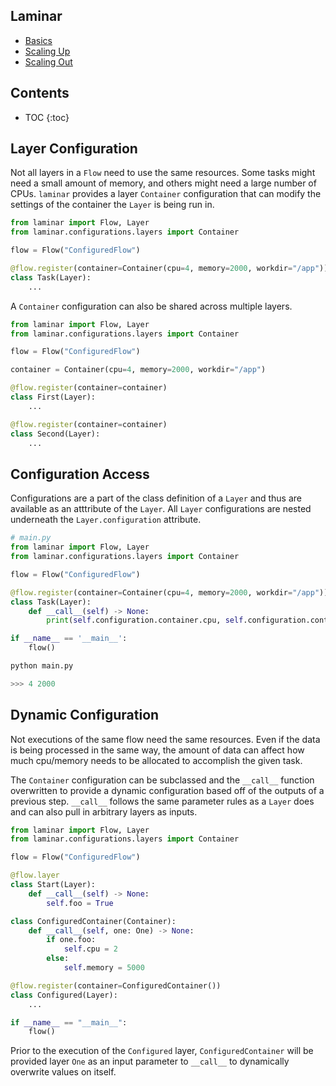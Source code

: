 ## Laminar

* [Basics](https://rchui.github.io/laminar/basics)
* [Scaling Up](https://rchui.github.io/laminar/scaling_up)
* [Scaling Out](https://rchui.github.io/laminar/scaling_out)

## Contents

* TOC
{:toc}

## Layer Configuration

Not all layers in a `Flow` need to use the same resources. Some tasks might need a small amount of memory, and others might need a large number of CPUs. `laminar` provides a layer `Container` configuration that can modify the settings of the container the `Layer` is being run in.

```python
from laminar import Flow, Layer
from laminar.configurations.layers import Container

flow = Flow("ConfiguredFlow")

@flow.register(container=Container(cpu=4, memory=2000, workdir="/app"))
class Task(Layer):
    ...
```

A `Container` configuration can also be shared across multiple layers.

```python
from laminar import Flow, Layer
from laminar.configurations.layers import Container

flow = Flow("ConfiguredFlow")

container = Container(cpu=4, memory=2000, workdir="/app")

@flow.register(container=container)
class First(Layer):
    ...

@flow.register(container=container)
class Second(Layer):
    ...
```

## Configuration Access

Configurations are a part of the class definition of a `Layer` and thus are available as an atttribute of the `Layer`. All `Layer` configurations are nested underneath the `Layer.configuration` attribute.

```python
# main.py
from laminar import Flow, Layer
from laminar.configurations.layers import Container

flow = Flow("ConfiguredFlow")

@flow.register(container=Container(cpu=4, memory=2000, workdir="/app"))
class Task(Layer):
    def __call__(self) -> None:
        print(self.configuration.container.cpu, self.configuration.container.memory)

if __name__ == '__main__':
    flow()
```

```python
python main.py

>>> 4 2000
```

## Dynamic Configuration

Not executions of the same flow need the same resources. Even if the data is being processed in the same way, the amount of data can affect how much cpu/memory needs to be allocated to accomplish the given task.

The `Container` configuration can be subclassed and the `__call__` function overwritten to provide a dynamic configuration based off of the outputs of a previous step. `__call__` follows the same parameter rules as a `Layer` does and can also pull in arbitrary layers as inputs.

```python
from laminar import Flow, Layer
from laminar.configurations.layers import Container

flow = Flow("ConfiguredFlow")

@flow.layer
class Start(Layer):
    def __call__(self) -> None:
        self.foo = True

class ConfiguredContainer(Container):
    def __call__(self, one: One) -> None:
        if one.foo:
            self.cpu = 2
        else:
            self.memory = 5000

@flow.register(container=ConfiguredContainer())
class Configured(Layer):
    ...

if __name__ == "__main__":
    flow()
```

Prior to the execution of the `Configured` layer, `ConfiguredContainer` will be provided layer `One` as an input parameter to `__call__` to dynamically overwrite values on itself.
